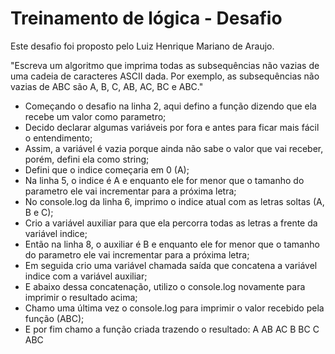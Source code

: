# Treinamento de lógica - Desafio #

Este desafio foi proposto pelo Luiz Henrique Mariano de Araujo.

"Escreva um algoritmo que imprima todas as subsequências não vazias de uma cadeia de caracteres ASCII dada.
Por exemplo, as subsequências não vazias de ABC são A, B, C, AB, AC, BC e ABC."

- Começando o desafio na linha 2, aqui defino a função dizendo que ela recebe um valor como parametro;
- Decido declarar algumas variáveis por fora e antes para ficar mais fácil o entendimento;
- Assim, a variável é vazia porque ainda não sabe o valor que vai receber, porém, defini ela como string;
- Defini que o indice começaria em 0 (A);
- Na linha 5, o indice é A e enquanto ele for menor que o tamanho do parametro ele vai incrementar para a próxima letra;
- No console.log da linha 6, imprimo o indice atual com as letras soltas (A, B e C);
- Crio a variável auxiliar para que ela percorra todas as letras a frente da variável indice;
- Então na linha 8, o auxiliar é B e enquanto ele for menor que o tamanho do parametro ele vai incrementar para a próxima letra;
- Em seguida crio uma variável chamada saída que concatena a variável indice com a variável auxiliar;
- E abaixo dessa concatenação, utilizo o console.log novamente para imprimir o resultado acima;
- Chamo uma última vez o console.log para imprimir o valor recebido pela função (ABC);
- E por fim chamo a função criada trazendo o resultado:
  A
  AB
  AC
  B
  BC
  C
  ABC

